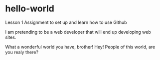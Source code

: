 # hello-world
Lesson 1 Assignment to set up and learn how to use Github

I am pretending to be a web developer that will end up developing web sites.

What a wonderful world you have, brother!
Hey! People of this world, are you realy there?

